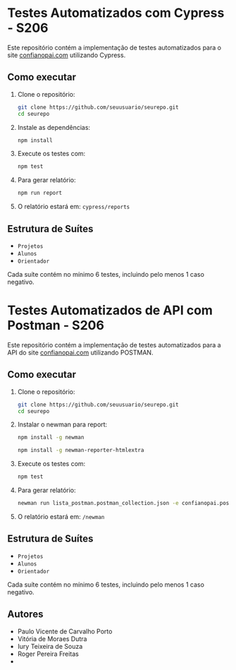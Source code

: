 # Testes Automatizados com Cypress - S206

Este repositório contém a implementação de testes automatizados para o site [confianopai.com](https://confianopai.com) utilizando Cypress.

## Como executar

1. Clone o repositório:
   ```bash
   git clone https://github.com/seuusuario/seurepo.git
   cd seurepo
   ```

2. Instale as dependências:
   ```bash
   npm install
   ```

3. Execute os testes com:
   ```bash
   npm test
   ```

4. Para gerar relatório:
   ```bash
   npm run report
   ```

5. O relatório estará em: `cypress/reports`

## Estrutura de Suítes
- `Projetos`
- `Alunos`
- `Orientador`

Cada suíte contém no mínimo 6 testes, incluindo pelo menos 1 caso negativo.

# Testes Automatizados de API com Postman - S206

Este repositório contém a implementação de testes automatizados para a API do site [confianopai.com](https://confianopai.com) utilizando POSTMAN.

## Como executar

1. Clone o repositório:
   ```bash
   git clone https://github.com/seuusuario/seurepo.git
   cd seurepo
   ```

2. Instalar o newman para report:

   ```bash
   npm install -g newman
   ```
   
   ```bash
   npm install -g newman-reporter-htmlextra
   ```

4. Execute os testes com:
   ```bash
   npm test
   ```

5. Para gerar relatório:
   ```bash
   newman run lista_postman.postman_collection.json -e confianopai.postman_environment.json -r htmlextra
   ```

6. O relatório estará em: `/newman`

## Estrutura de Suítes
- `Projetos`
- `Alunos`
- `Orientador`

Cada suíte contém no mínimo 6 testes, incluindo pelo menos 1 caso negativo.

## Autores
- Paulo Vicente de Carvalho Porto
- Vitória de Moraes Dutra
- Iury Teixeira de Souza
- Roger Pereira Freitas
- 
